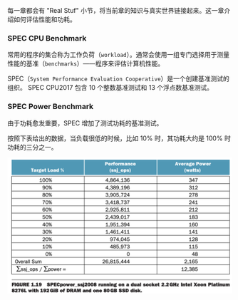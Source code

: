 每一章都会有 "Real Stuf" 小节，将当前章的知识与真实世界链接起来。这一章介绍如何评估性能和功耗。

### SPEC CPU Benchmark
常用的程序的集合称为工作负荷（`workload`）。通常会使用一组专门选择用于测量性能的基准（`benchmarks`）——程序来评估计算机性能。

SPEC（`System Performance Evaluation Cooperative`）是一个创建基准测试的组织。 SPEC CPU2017 包含 10 个整数基准测试和 13 个浮点数基准测试。

### SPEC Power Benchmark
由于功耗愈发重要，SPEC 增加了测试功耗的基准测试。

按照下表给出的数据，当负载很低的时候，比如 10% 时，其功耗大约是 100% 时功耗的三分之一。

![](0901.png)

